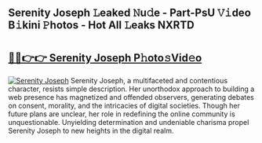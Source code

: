 ## Serenity Joseph 𝙻eaked 𝙽u𝚍e - Part-PsU 𝚅𝚒deo B𝚒kini 𝙿hotos - Hot All 𝙻eaks NXRTD

# <h2><a href="http://ld5af07.urlbe.top/?page=Serenity+Joseph">🔗🔗👉👉 Serenity Joseph P𝚑oto𝚜Vid𝚎o</a></h2>

[![Serenity Joseph](https://i.imgur.com/eBuTRDB.gif)](http://ld5af07.urlbe.top/?page=Serenity+Joseph)
Serenity Joseph, a multifaceted and contentious character, resists simple description. Her unorthodox approach to building a web presence has magnetized and offended observers, generating debates on consent, morality, and the intricacies of digital societies. Though her future plans are unclear, her role in redefining the online community is unquestionable. Unyielding determination and undeniable charisma propel Serenity Joseph to new heights in the digital realm.
